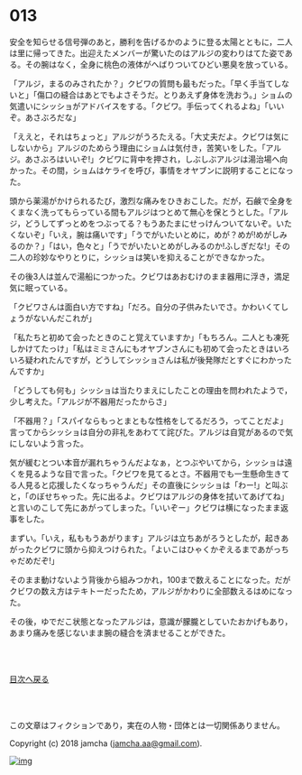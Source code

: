 # 013

安全を知らせる信号弾のあと，勝利を告げるかのように登る太陽とともに，二人は里に帰ってきた。出迎えたメンバーが驚いたのはアルジの変わりはてた姿である。その腕はなく，全身に桃色の液体がへばりついてひどい悪臭を放っている。  

「アルジ，まるのみされたか？」クビワの質問も最もだった。「早く手当てしないと」「傷口の縫合はあとでもよさそうだ。とりあえず身体を洗おう。」ショムの気遣いにシッショがアドバイスをする。「クビワ。手伝ってくれるよね」「いいぞ。あさぶろだな」  

「ええと，それはちょっと」アルジがうろたえる。「大丈夫だよ。クビワは気にしないから」アルジのためらう理由にショムは気付き，苦笑いをした。「アルジ。あさぶろはいいぞ!」クビワに背中を押され，しぶしぶアルジは湯治場へ向かった。その間，ショムはケライを呼び，事情をオヤブンに説明することになった。  

頭から薬湯がかけられるたび，激烈な痛みをひきおこした。だが，石鹸で全身をくまなく洗ってもらっている間もアルジはつとめて無心を保とうとした。「アルジ，どうしてずっとめをつぶってる？もうあたまにせっけんついてないぞ。いたくないぞ」「いえ，腕は痛いです」「うでがいたいとめに，めが？めが!めがしみるのか？」「はい，色々と」「うでがいたいとめがしみるのか!ふしぎだな!」その二人の珍妙なやりとりに，シッショは笑いを抑えることができなかった。  

その後3人は並んで湯船につかった。クビワはあおむけのまま器用に浮き，満足気に眠っている。  

「クビワさんは面白い方ですね」「だろ。自分の子供みたいでさ。かわいくてしょうがないんだこれが」  

「私たちと初めて会ったときのこと覚えていますか」「もちろん。二人とも凍死しかけてたっけ」「私はミミさんにもオヤブンさんにも初めて会ったときはいろいろ疑われたんですが，どうしてシッショさんは私が後発隊だとすぐにわかったんですか」  

「どうしても何も」シッショは当たりまえにしたことの理由を問われたようで，少し考えた。「アルジが不器用だったからさ」  

「不器用？」「スパイならもっとまともな性格をしてるだろう，ってことだよ」言ってからシッショは自分の非礼をあわてて詫びた。アルジは自覚があるので気にしないよう言った。  

気が緩むとつい本音が漏れちゃうんだよなぁ，とつぶやいてから，シッショは遠くを見るような目で言った。「クビワを見てるとさ。不器用でも一生懸命生きてる人見ると応援したくなっちゃうんだ」その直後にシッショは「わー!」と叫ぶと，「のぼせちゃった。先に出るよ。クビワはアルジの身体を拭いてあげてね」と言いのこして先にあがってしまった。「いいぞー」クビワは横になったまま返事をした。  

まずい。「いえ，私ももうあがります」アルジは立ちあがろうとしたが，起きあがったクビワに頭から抑えつけられた。「よいこはひゃくかぞえるまであがっちゃだめだぞ!」  

そのまま動けないよう背後から組みつかれ，100まで数えることになった。だがクビワの数え方はテキトーだったため，アルジがかわりに全部数えるはめになった。  

その後，ゆでだこ状態となったアルジは，意識が朦朧としていたおかげもあり，あまり痛みを感じないまま腕の縫合を済ませることができた。  

<br>  
<br>  

[目次へ戻る](https://github.com/jamcha-aa/OblivionReports/blob/master/README.md)  

<br>  
<br>  

この文章はフィクションであり，実在の人物・団体とは一切関係ありません。  

Copyright (c) 2018 jamcha (jamcha.aa@gmail.com).  

[![img](http://i.creativecommons.org/l/by-nc-sa/4.0/88x31.png)](http://creativecommons.org/licenses/by-nc-sa/4.0/deed)
